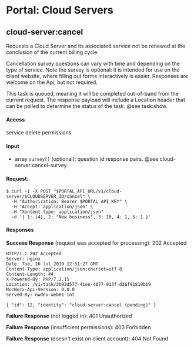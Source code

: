 # Portal: Cloud Servers

## cloud-server:cancel
Requests a Cloud Server and its associated service not be renewed at the conclusion of the current billing cycle.

Cancellation survey questions can vary with time and depending on the type of service. Note the survey is optional: it is intended for use on the client website, where filling out forms interactively is easier. Responses are welcome on the Api, but not required.

This task is queued, meaning it will be completed out-of-band from the current request. The response payload will include a Location header that can be polled to determine the status of the task. @see task:show.

#### Access
service delete permissions

#### Input
- array `survey[]` (optional): question id:response pairs. @see cloud-server:cancel-survey

#### Request:
```
$ curl -i -X POST "$PORTAL_API_URL/v1/cloud-server/$CLOUDSERVER_ID/cancel" \
  -H "Authorization: Bearer $PORTAL_API_KEY" \
  -H "Accept: application/json" \
  -H "Xontent-type: application/json"
  -d '{ 1: [4], 2: "New business", 3: 10, 4: 1, 5: 1 }'
```

#### Responses
**Success Response** (request was accepted for processing): 202 Accepted
```
HTTP/1.1 202 Accepted
Server: nginx
Date: Tue, 16 Jul 2019 12:51:27 GMT
Content-Type: application/json;charset=utf-8
Content-Length: 44
X-Powered-By: PHP/7.2.15
Location: /v1/task/3b93d577-41ee-4077-913f-d36f91819bb9
NocWorx-Api-Version: 0.0.0
Served-By: nwdev-web01-int

{ "id": 12, "identity": "cloud-server:cancel (pending)" }
```

**Failure Response** (not logged in): 401 Unauthorized

**Failure Response** (insufficient permissions): 403 Forbidden

**Failure Response** (doesn't exist on client account): 404 Not Found
